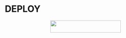 # DEPLOY

 <p align="center"><a href="https://heroku.com/deploy?template=https://github.com/Meinos10/RoboV2"> <img src="https://img.shields.io/badge/Deploy%20To%20Heroku-red?style=for-the-badge&logo=heroku" width="220" height="38.45"/></a></p>
